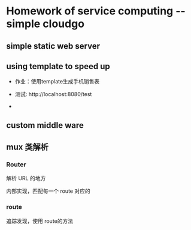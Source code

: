 # Homework of service computing -- simple cloudgo 


## simple static web server


## using template to speed up 

- 作业：使用template生成手机销售表

- 测试: http://localhost:8080/test
- 


## custom middle ware



## mux 类解析

### Router 

解析 URL 的地方

内部实现，匹配每一个 route 对应的




### route

追踪发现，使用 route的方法 

